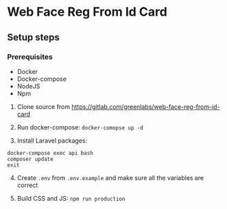 # Web Face Reg From Id Card

## Setup steps

### Prerequisites

- Docker
- Docker-compose
- NodeJS
- Npm

1. Clone source from https://gitlab.com/greenlabs/web-face-reg-from-id-card

2. Run docker-compose: `docker-comopse up -d`

3. Install Laravel packages: 
```shell
docker-compose exec api bash
composer update
exit
```

4. Create `.env` from `.env.example` and make sure all the variables are correct

5. Build CSS and JS: `npm run production`


